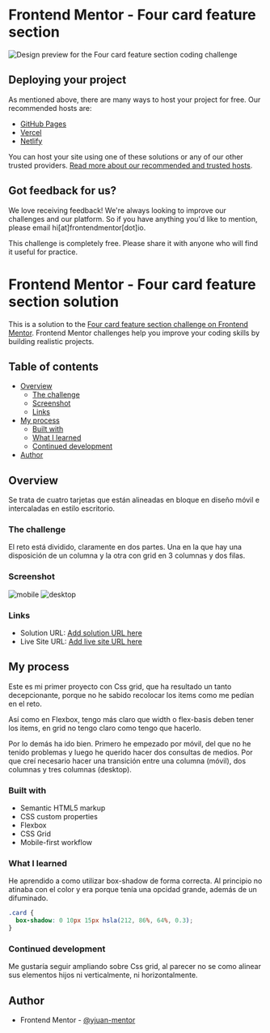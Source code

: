 # Frontend Mentor - Four card feature section

![Design preview for the Four card feature section coding challenge](./design/desktop-preview.jpg)

## Deploying your project

As mentioned above, there are many ways to host your project for free. Our recommended hosts are:

- [GitHub Pages](https://pages.github.com/)
- [Vercel](https://vercel.com/)
- [Netlify](https://www.netlify.com/)

You can host your site using one of these solutions or any of our other trusted providers. [Read more about our recommended and trusted hosts](https://medium.com/frontend-mentor/frontend-mentor-trusted-hosting-providers-bf000dfebe).

## Got feedback for us?

We love receiving feedback! We're always looking to improve our challenges and our platform. So if you have anything you'd like to mention, please email hi[at]frontendmentor[dot]io.

This challenge is completely free. Please share it with anyone who will find it useful for practice.

# Frontend Mentor - Four card feature section solution

This is a solution to the [Four card feature section challenge on Frontend Mentor](https://www.frontendmentor.io/challenges/four-card-feature-section-weK1eFYK). Frontend Mentor challenges help you improve your coding skills by building realistic projects. 

## Table of contents

- [Overview](#overview)
  - [The challenge](#the-challenge)
  - [Screenshot](#screenshot)
  - [Links](#links)
- [My process](#my-process)
  - [Built with](#built-with)
  - [What I learned](#what-i-learned)
  - [Continued development](#continued-development)
- [Author](#author)
  
## Overview
Se trata de cuatro tarjetas que están alineadas en bloque en diseño móvil e intercaladas en estilo escritorio.

### The challenge
El reto está dividido, claramente en dos partes.
Una en la que hay una disposición de un columna
y la otra con grid en 3 columnas y dos filas.

### Screenshot

![mobile](./captures/four-cards-mobile.png)
![desktop](./captures/four-cards-desktop.png)

### Links

- Solution URL: [Add solution URL here](https://github.com/juan-mentor/four-card-feature-section-master.git)
- Live Site URL: [Add live site URL here](https://juan-mentor.github.io/four-feature-section-master/)

## My process
Este es mi primer proyecto con Css grid, que ha resultado un tanto decepcionante, porque no he sabido recolocar los items como me pedían en el reto.

Así como en Flexbox, tengo más claro que width o flex-basis deben tener los items, en grid no tengo claro como tengo que hacerlo.

Por lo demás ha ido bien. Primero he empezado por móvil, del que no he tenido problemas y luego he querido hacer dos consultas de medios. Por que creí necesario hacer una transición entre una columna (móvil), dos columnas y tres columnas (desktop).

### Built with

- Semantic HTML5 markup
- CSS custom properties
- Flexbox
- CSS Grid
- Mobile-first workflow

### What I learned

He aprendido a como utilizar box-shadow de forma correcta. Al principio no atinaba con el color y era porque tenía una opcidad grande, además de un difuminado.

```css
.card {
  box-shadow: 0 10px 15px hsla(212, 86%, 64%, 0.3);
}
```

### Continued development
Me gustaría seguir ampliando sobre Css grid, al parecer no se como alinear sus elementos hijos ni verticalmente, ni horizontalmente.

## Author

- Frontend Mentor - [@yjuan-mentor](https://www.frontendmentor.io/profile/juan-mentor)
